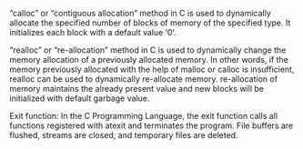 “calloc” or “contiguous allocation” method in C is used to dynamically allocate the specified number of blocks of memory of the specified type. It initializes each block with a default value ‘0’.

“realloc” or “re-allocation” method in C is used to dynamically change the memory allocation of a previously allocated memory. In other words, if the memory previously allocated with the help of malloc or calloc is insufficient, realloc can be used to dynamically re-allocate memory. re-allocation of memory maintains the already present value and new blocks will be initialized with default garbage value.

Exit function: In the C Programming Language, the exit function calls all functions registered with atexit and terminates the program. File buffers are flushed, streams are closed, and temporary files are deleted.